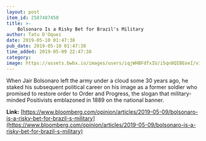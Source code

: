 ```yaml
---
layout: post
item_id: 2587487450
title: >-
    Bolsonaro Is a Risky Bet for Brazil's Military
author: Tatu D'Oquei
date: 2019-05-10 01:47:38
pub_date: 2019-05-10 01:47:38
time_added: 2019-05-09 22:47:38
category: 
image: https://assets.bwbx.io/images/users/iqjWHBFdfxIU/i5qn8QIBEoeI/v1/1200x830.jpg
---
```


When Jair Bolsonaro left the army under a cloud some 30 years ago, he staked his subsequent political career on his image as a former soldier who promised to restore order to Order and Progress, the slogan that military-minded Positivists emblazoned in 1889 on the national banner.

**Link:** [https://www.bloomberg.com/opinion/articles/2019-05-09/bolsonaro-is-a-risky-bet-for-brazil-s-military](https://www.bloomberg.com/opinion/articles/2019-05-09/bolsonaro-is-a-risky-bet-for-brazil-s-military)

